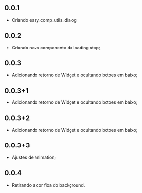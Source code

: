 ## 0.0.1

-    Criando easy_comp_utils_dialog

## 0.0.2

-    Criando novo componente de loading step;

## 0.0.3

-    Adicionando retorno de Widget e ocultando botoes em baixo;

## 0.0.3+1

-    Adicionando retorno de Widget e ocultando botoes em baixo;

## 0.0.3+2

-    Adicionando retorno de Widget e ocultando botoes em baixo;

## 0.0.3+3

-    Ajustes de animation;

## 0.0.4

-    Retirando a cor fixa do background.